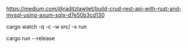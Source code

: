 https://medium.com/@raditzlawliet/build-crud-rest-api-with-rust-and-mysql-using-axum-sqlx-d7e50b3cd130

cargo watch -q -c -w src/ -x run

cargo run --release

